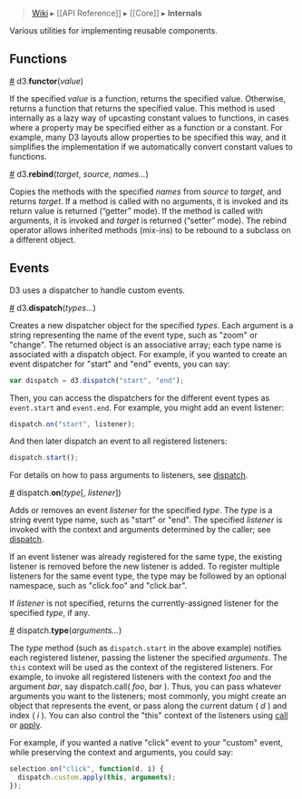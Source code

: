 > [Wiki](Home) ▸ [[API Reference]] ▸ [[Core]] ▸ **Internals**

Various utilities for implementing reusable components.

## Functions

<a name="functor" href="Internals#wiki-functor">#</a> d3.<b>functor</b>(<i>value</i>)

If the specified *value* is a function, returns the specified value. Otherwise, returns a function that returns the specified value. This method is used internally as a lazy way of upcasting constant values to functions, in cases where a property may be specified either as a function or a constant. For example, many D3 layouts allow properties to be specified this way, and it simplifies the implementation if we automatically convert constant values to functions.

<a name="rebind" href="Internals#wiki-rebind">#</a> d3.<b>rebind</b>(<i>target</i>, <i>source</i>, <i>names…</i>)

Copies the methods with the specified *names* from *source* to *target*, and returns *target*. If a method is called with no arguments, it is invoked and its return value is returned (“getter” mode). If the method is called with arguments, it is invoked and *target* is returned (“setter” mode). The rebind operator allows inherited methods (mix-ins) to be rebound to a subclass on a different object.

## Events

D3 uses a dispatcher to handle custom events.

<a name="d3_dispatch" href="Internals#wiki-d3_dispatch">#</a> d3.<b>dispatch</b>(<i>types…</i>)

Creates a new dispatcher object for the specified *types*. Each argument is a string representing the name of the event type, such as "zoom" or "change". The returned object is an associative array; each type name is associated with a dispatch object. For example, if you wanted to create an event dispatcher for "start" and "end" events, you can say:

```javascript
var dispatch = d3.dispatch("start", "end");
```

Then, you can access the dispatchers for the different event types as `event.start` and `event.end`. For example, you might add an event listener:

```javascript
dispatch.on("start", listener);
```

And then later dispatch an event to all registered listeners:

```javascript
dispatch.start();
```

For details on how to pass arguments to listeners, see [dispatch](#wiki-dispatch).

<a name="dispatch_on" href="Internals#wiki-dispatch_on">#</a> dispatch.<b>on</b>(<i>type</i>[, <i>listener</i>])

Adds or removes an event *listener* for the specified *type*. The *type* is a string event type name, such as "start" or "end".  The specified *listener* is invoked with the context and arguments determined by the caller; see [dispatch](#wiki-dispatch). 

If an event listener was already registered for the same type, the existing listener is removed before the new listener is added. To register multiple listeners for the same event type, the type may be followed by an optional namespace, such as "click.foo" and "click.bar".

If *listener* is not specified, returns the currently-assigned listener for the specified *type*, if any.

<a name="dispatch" href="Internals#wiki-dispatch">#</a> dispatch.<b>type</b>(<i>arguments…</i>)

The *type* method (such as `dispatch.start` in the above example) notifies each registered listener, passing the listener the specified *arguments*. The `this` context will be used as the context of the registered listeners. For example, to invoke all registered listeners with the context *foo* and the argument *bar*, say dispatch.call( *foo*, *bar* ). Thus, you can pass whatever arguments you want to the listeners; most commonly, you might create an object that represents the event, or pass along the current datum ( *d* ) and index ( *i* ). You can also control the "this" context of the listeners using [call](https://developer.mozilla.org/en/JavaScript/Reference/Global_Objects/Function/Call) or [apply](https://developer.mozilla.org/en/JavaScript/Reference/Global_Objects/Function/Apply).

For example, if you wanted a native "click" event to your "custom" event, while preserving the context and arguments, you could say:

```javascript
selection.on("click", function(d, i) {
  dispatch.custom.apply(this, arguments);
});
```